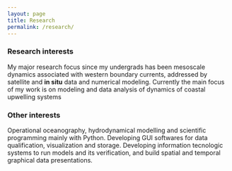 ```yaml
---
layout: page
title: Research
permalink: /research/
---
```


### Research interests

My major research focus since my undergrads has been mesoscale dynamics associated with western boundary currents, addressed by satellite and **in situ** data and numerical modeling. Currently the main focus of my work is on modeling and data analysis of dynamics of coastal upwelling systems 

### Other interests

Operational oceanography, hydrodynamical modelling and scientific programming mainly with Python. Developing GUI softwares for data qualification, visualization and storage. Developing information tecnologic systems to run models and its verification, and build spatial and temporal graphical data presentations.  


